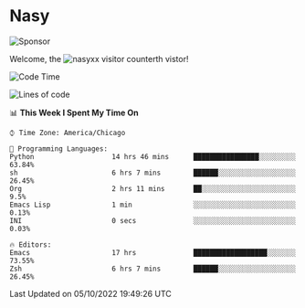 # Nasy

<!--
<p align="center">
<img height="200" src="https://github-readme-stats.vercel.app/api?username=nasyxx&count_private=true&show_icons=true&theme=dracula&include_all_commits=true"/>
<img height="200" src="https://github-readme-stats.vercel.app/api/top-langs/?username=nasyxx&theme=dracula&hide=html,jupyter+notebook&count_private=true&show_icons=true"/>
</p>

  
----------------
-->

![Sponsor](https://img.shields.io/static/v1.svg?label=Sponsor&message=%E2%9D%A4&logo=GitHub&style=flat&color=pink)
 
Welcome, the ![nasyxx visitor counter](https://count.getloli.com/get/@nasyxx?theme=rule34)th vistor!
 
<!--START_SECTION:waka-->
![Code Time](http://img.shields.io/badge/Code%20Time-2%2C691%20hrs%205%20mins-blue)

![Lines of code](https://img.shields.io/badge/From%20Hello%20World%20I%27ve%20Written-5%20Million%20lines%20of%20code-blue)

📊 **This Week I Spent My Time On** 

```text
⌚︎ Time Zone: America/Chicago

💬 Programming Languages: 
Python                   14 hrs 46 mins      ████████████████░░░░░░░░░   63.84% 
sh                       6 hrs 7 mins        ██████░░░░░░░░░░░░░░░░░░░   26.45% 
Org                      2 hrs 11 mins       ██░░░░░░░░░░░░░░░░░░░░░░░   9.5% 
Emacs Lisp               1 min               ░░░░░░░░░░░░░░░░░░░░░░░░░   0.13% 
INI                      0 secs              ░░░░░░░░░░░░░░░░░░░░░░░░░   0.03%

🔥 Editors: 
Emacs                    17 hrs              ██████████████████░░░░░░░   73.55% 
Zsh                      6 hrs 7 mins        ██████░░░░░░░░░░░░░░░░░░░   26.45%

```


 Last Updated on 05/10/2022 19:49:26 UTC
<!--END_SECTION:waka-->

<!-- ![visitors](https://visitor-badge.laobi.icu/badge?page_id=nasyxx.nasyxx) -->

